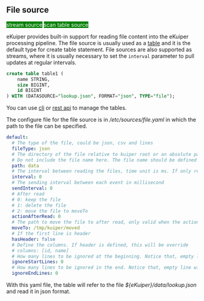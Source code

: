 ## File source

<span style="background:green;color:white;">stream source</span>
<span style="background:green;color:white">scan table source</span>

eKuiper provides built-in support for reading file content into the eKuiper processing pipeline. The file source is
usually used as a [table](../../../sqls/tables.md) and it is the default type for create table statement. File sources
are also supported as streams, where it is usually necessary to set the `interval` parameter to pull updates at regular
intervals.

```sql
create table table1 (
    name STRING,
    size BIGINT,
    id BIGINT
) WITH (DATASOURCE="lookup.json", FORMAT="json", TYPE="file");
```

You can use [cli](../../../api/cli/tables.md) or [rest api](../../../api/restapi/tables.md) to manage the tables.

The configure file for the file source is in */etc/sources/file.yaml* in which the path to the file can be specified.

```yaml
default:
  # The type of the file, could be json, csv and lines
  fileType: json
  # The directory of the file relative to kuiper root or an absolute path.
  # Do not include the file name here. The file name should be defined in the stream data source
  path: data
  # The interval between reading the files, time unit is ms. If only read once, set it to 0
  interval: 0
  # The sending interval between each event in millisecond
  sendInterval: 0
  # After read
  # 0: keep the file
  # 1: delete the file
  # 2: move the file to moveTo
  actionAfterRead: 0
  # The path to move the file to after read, only valid when the actionAfterRead is 2
  moveTo: /tmp/kuiper/moved
  # If the first line is header
  hasHeader: false
  # Define the columns. If header is defined, this will be override
  # columns: [id, name]
  # How many lines to be ignored at the beginning. Notice that, empty line will be ignored and not be calculated.
  ignoreStartLines: 0
  # How many lines to be ignored in the end. Notice that, empty line will be ignored and not be calculated.
  ignoreEndLines: 0
```

With this yaml file, the table will refer to the file *${eKuiper}/data/lookup.json* and read it in json format.